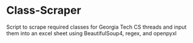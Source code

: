 # Class-Scraper
Script to scrape required classes for Georgia Tech CS threads and input them into an excel sheet using BeautifulSoup4, regex, and openpyxl
